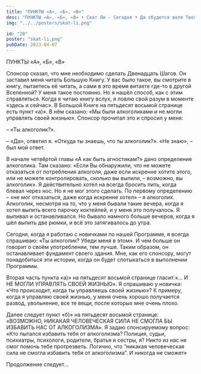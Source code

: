 ```yaml
---
title: "ПУНКТЫ «А», «Б», «В»"
desc: "ПУНКТЫ «А», «Б», «В» • Скат Ли - Сегодня • Да сбудется воля Твоя"
img: "../../posters/skat-li.png"

id: "20"
poster: "skat-li.png"
pubDate: 2023-04-07
---
```




ПУНКТЫ «А», «Б», «В»

Спонсор сказал, что мне необходимо сделать Двенадцать Шагов. Он заставил меня читать Большую Книгу. У вас было такое, вы смотрите в книгу, пытаетесь её читать, а сами в это время витаете где-то в другой Вселенной? У меня такое постоянно. Но я нашёл способ, как с этим справляться. Когда я читаю книгу вслух, я ловлю свой разум в моменте «здесь и сейчас». В Большой Книге на пятьдесят восьмой странице есть пункт «a)». В нём сказано: «Мы были алкоголиками и не могли управлять своей жизнью». Спонсор прочитал это и спросил у меня:

– «Ты алкоголик?».

– «Да», ответил я. «Откуда ты знаешь, что ты алкоголик?». «Не знаю», – был мой ответ.

В начале четвёртой главы «А как быть агностикам?» дано определение алкоголика. Там сказано: «Если Вы обнаружили, что не можете отказаться от потребления алкоголя, даже если искренне хотите этого, или не можете контролировать, сколько вы выпили, – возможно, вы алкоголик». Я действительно хотел на всегда бросить пить, когда блевал через нос. Но я не мог этого сделать. По первому определению – «не мог отказаться, даже когда искренне хотел» – я алкоголик. Алкоголик, несмотря на то, что у меня бывали такие вечера, когда я хотел выпить всего парочку коктейлей, и у меня это получалось. Я выпивал и останавливался. Но бывало намного больше вечеров, когда я шёл выпить две рюмки, и всё это затягивалось до утра.

Сегодня, когда я работаю с новичками по нашей Программе, я всегда спрашиваю: «Ты алкоголик? Убеди меня в этом». И чем больше он говорит о своём употреблении, тем лучше. Таким образом, он останавливает фундамент своего здания. Мне, как его спонсору, могут понадобиться эти истории, когда он будет спотыкаться в выполнении Программы.

Вторая часть пункта «a)» на пятьдесят восьмой странице гласит:«… И НЕ МОГЛИ УПРАВЛЯТЬ СВОЕЙ ЖИЗНЬЮ». Я спрашиваю у новичка: «Что происходит, когда ты управляешь своей жизнью»? К примеру, когда я управляю своей жизнью, у меня очень хорошо получается развод, увольнение, все те вещи, после которых мне очень плохо.

Далее следует пункт «б)» на пятьдесят восьмой странице: «ВОЗМОЖНО, НИКАКАЯ ЧЕЛОВЕЧЕСКАЯ СИЛА НЕ СМОГЛА БЫ ИЗБАВИТЬ НАС ОТ АЛКОГОЛИЗМА». Я задаю спонсируемому вопрос: «Кто пытался избавить тебя от алкоголизма? Полиция, судьи, психиатры, психологи, родители, братья и сестры, я? Никто из нас не смог помочь тебе протрезветь. Логично, что “никакая человеческая сила не смогла избавить тебя от алкоголизма”. И никогда не сможет»

Продолжение следует…




